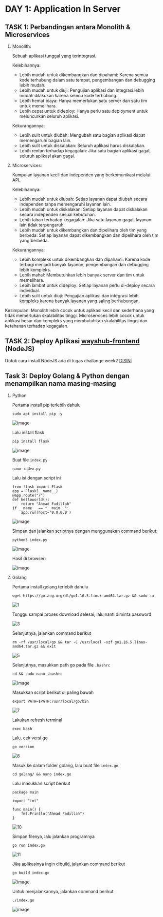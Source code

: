 # DAY 1: Application In Server

## TASK 1: Perbandingan antara Monolith & Microservices

1. Monolith:
   
   Sebuah aplikasi tunggal yang terintegrasi.

   Kelebihannya:
   - Lebih mudah untuk dikembangkan dan dipahami: Karena semua kode terhubung dalam satu tempat, pengembangan dan debugging lebih mudah.
   - Lebih mudah untuk diuji: Pengujian aplikasi dan integrasi lebih mudah dilakukan karena semua kode terhubung.
   - Lebih hemat biaya: Hanya memerlukan satu server dan satu tim untuk memelihara.
   - Lebih cepat untuk dideploy: Hanya perlu satu deployment untuk meluncurkan seluruh aplikasi.

   Kekurangannya:
   - Lebih sulit untuk diubah: Mengubah satu bagian aplikasi dapat memengaruhi bagian lain.
   - Lebih sulit untuk diskalakan: Seluruh aplikasi harus diskalakan.
   - Lebih rentan terhadap kegagalan: Jika satu bagian aplikasi gagal, seluruh aplikasi akan gagal.

3. Microservices:

   Kumpulan layanan kecil dan independen yang berkomunikasi melalui API.
   
   Kelebihannya:
   - Lebih mudah untuk diubah: Setiap layanan dapat diubah secara independen tanpa memengaruhi layanan lain.
   - Lebih mudah untuk diskalakan: Setiap layanan dapat diskalakan secara independen sesuai kebutuhan.
   - Lebih tahan terhadap kegagalan: Jika satu layanan gagal, layanan lain tidak terpengaruh.
   - Lebih mudah untuk dikembangkan dan dipelihara oleh tim yang berbeda: Setiap layanan dapat dikembangkan dan dipelihara oleh tim yang berbeda.

   Kekurangannya:
   - Lebih kompleks untuk dikembangkan dan dipahami: Karena kode terbagi menjadi banyak layanan, pengembangan dan debugging lebih kompleks.
   - Lebih mahal: Membutuhkan lebih banyak server dan tim untuk memelihara.
   - Lebih lambat untuk dideploy: Setiap layanan perlu di-deploy secara individual.
   - Lebih sulit untuk diuji: Pengujian aplikasi dan integrasi lebih kompleks karena banyak layanan yang saling berhubungan.

  Kesimpulan:
  Monolith lebih cocok untuk aplikasi kecil dan sederhana yang tidak memerlukan skalabilitas tinggi. Microservices lebih cocok untuk aplikasi besar dan kompleks yang membutuhkan skalabilitas tinggi dan ketahanan terhadap kegagalan.


## TASK 2: Deploy Aplikasi [wayshub-frontend](https://github.com/dumbwaysdev/wayshub-frontend?tab=readme-ov-file) (NodeJS)

  Untuk cara install NodeJS ada di tugas challange week2 [DISINI](https://github.com/fadil05me/devops20-dumbways-AhmadFadillah/tree/main/week2/challenge#1-install-nodejs-using-bash-script)

  

## Task 3: Deploy Golang & Python dengan menampilkan nama masing-masing
   
   1. Python

      Pertama install pip terlebih dahulu

      ```
      sudo apt install pip -y
      ```

      ![image](https://github.com/fadil05me/devops20-dumbways-AhmadFadillah/assets/45775729/1ac86c71-edb9-44ca-9c5e-add623adace9)

      Lalu install flask

      ```
      pip install flask
      ```

      ![image](https://github.com/fadil05me/devops20-dumbways-AhmadFadillah/assets/45775729/7e1a9527-7e28-45ad-8091-f31aadd471ca)

      Buat file ```index.py```

      ```
      nano index.py
      ```

      Lalu isi dengan script ini

      ```
      from flask import Flask
      app = Flask(__name__)
      @app.route("/")
      def helloworld():
          return "Ahmad Fadillah"
      if __name__ == "__main__":
          app.run(host='0.0.0.0')
      ```

      ![image](https://github.com/fadil05me/devops20-dumbways-AhmadFadillah/assets/45775729/9406ddf4-022b-4e4e-8373-448f29ebb0e3)

      Simpan dan jalankan scriptnya dengan menggunakan command berikut:

      ```
      python3 index.py
      ```

      ![image](https://github.com/fadil05me/devops20-dumbways-AhmadFadillah/assets/45775729/2f6095f8-209e-4357-b736-73e3fd3448b8)

      Hasil di browser:

      ![image](https://github.com/fadil05me/devops20-dumbways-AhmadFadillah/assets/45775729/9d510434-8c89-489e-93a9-b03c1848267b)

   2. Golang

      Pertama install golang terlebih dahulu

      ```
      wget https://golang.org/dl/go1.16.5.linux-amd64.tar.gz && sudo su
      ```
      
      ![1](https://github.com/fadil05me/devops20-dumbways-AhmadFadillah/assets/45775729/bec3ec10-606d-45c0-81ab-bd9805bcaa32)

      Tunggu sampai proses download selesai, lalu nanti diminta password

      ![3](https://github.com/fadil05me/devops20-dumbways-AhmadFadillah/assets/45775729/6d89df6e-9e8f-4346-983d-6a4e114c435a)

      Selanjutnya, jalankan command berikut

      ```
      rm -rf /usr/local/go && tar -C /usr/local -xzf go1.16.5.linux-amd64.tar.gz && exit
      ```

      ![5](https://github.com/fadil05me/devops20-dumbways-AhmadFadillah/assets/45775729/916242d6-cbd3-44bf-97a3-1479be98a596)

      Selanjutnya, masukkan path go pada file ```.bashrc```

      ```
      cd && sudo nano .bashrc
      ```

      ![image](https://github.com/fadil05me/devops20-dumbways-AhmadFadillah/assets/45775729/55061603-2cec-4c1e-9adf-f7be809f3d58)

      Masukkan script berikut di paling bawah 

      
      ```
      export PATH=$PATH:/usr/local/go/bin
      ```

      ![7](https://github.com/fadil05me/devops20-dumbways-AhmadFadillah/assets/45775729/76f56bbf-13db-4d4f-a8ad-56cbc7b9daf8)

      Lakukan refresh terminal

      ```
      exec bash
      ```
      
      Lalu, cek versi go

      ```
      go version
      ```

      ![8](https://github.com/fadil05me/devops20-dumbways-AhmadFadillah/assets/45775729/a665229d-5171-4935-a79d-76868f735cfd)
      
      Masuk ke dalam folder golang, lalu buat file ```index.go```

      ```
      cd golang/ && nano index.go
      ```

      Lalu masukkan script berikut

      ```
      package main

      import "fmt"
      
      func main() {
          fmt.Println("Ahmad Fadillah")
      }
      ```
      
      ![10](https://github.com/fadil05me/devops20-dumbways-AhmadFadillah/assets/45775729/8e5f233b-308d-4387-98dc-0df8c3dfb0c3)

      Simpan filenya, lalu jalankan programnya

      ```
      go run index.go
      ```

      ![11](https://github.com/fadil05me/devops20-dumbways-AhmadFadillah/assets/45775729/f58171a1-40d4-45c9-bb71-b0b8c680906b)

      Jika aplikasinya ingin dibuild, jalankan command berikut

      ```
      go build index.go
      ```

      ![image](https://github.com/fadil05me/devops20-dumbways-AhmadFadillah/assets/45775729/53abd0a1-badb-4e44-8964-1ec06c5daea6)

      Untuk menjalankannya, jalankan command berikut

      ```
      ./index.go
      ```

      ![image](https://github.com/fadil05me/devops20-dumbways-AhmadFadillah/assets/45775729/168611c8-b962-486e-ada7-fb5dbdc80f20)
